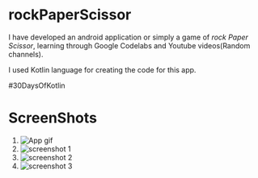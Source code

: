 # rockPaperScissor
I have developed an android application or simply a game of *rock Paper Scissor*, learning through Google Codelabs and Youtube videos(Random channels).

I used Kotlin language for creating the code for this app.

\#30DaysOfKotlin

# ScreenShots 
1. ![App gif](https://raw.githubusercontent.com/pradyum619/rockPaperScissor/master/ScreenShots/giff.gif)
2. ![screenshot 1](https://raw.githubusercontent.com/pradyum619/rockPaperScissor/master/ScreenShots/ss2.jpg)
3. ![screenshot 2](https://raw.githubusercontent.com/pradyum619/rockPaperScissor/master/ScreenShots/ss1.jpg)
4. ![screenshot 3](https://raw.githubusercontent.com/pradyum619/rockPaperScissor/master/ScreenShots/ss3.jpg)
